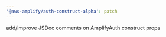 ```yaml
---
'@aws-amplify/auth-construct-alpha': patch
---
```


add/improve JSDoc comments on AmplifyAuth construct props

